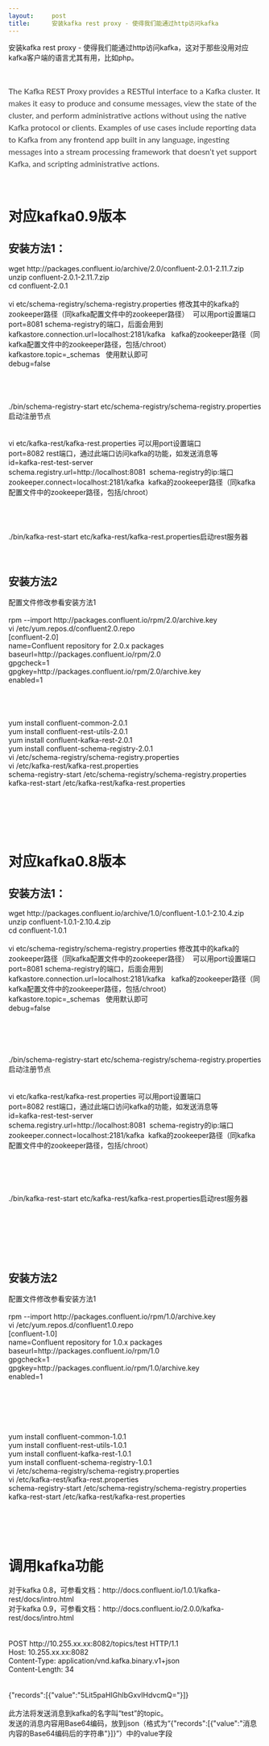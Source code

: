 ```yaml
---
layout:     post
title:      安装kafka rest proxy - 使得我们能通过http访问kafka
---
```

<div id="article_content" class="article_content clearfix csdn-tracking-statistics" data-pid="blog" data-mod="popu_307" data-dsm="post">
								            <link rel="stylesheet" href="https://csdnimg.cn/release/phoenix/template/css/ck_htmledit_views-f76675cdea.css">
						<div class="htmledit_views" id="content_views">
                
<p>安装kafka rest proxy - 使得我们能通过http访问kafka，这对于那些没用对应kafka客户端的语言尤其有用，比如php。</p>
<p><br></p>
<p><span style="color:rgb(64,64,64);font-family:Lato, 'proxima-nova', 'Helvetica Neue', Arial, sans-serif;font-size:16px;line-height:24px;background-color:rgb(252,252,252);">The Kafka REST Proxy provides a RESTful interface to a Kafka cluster. It makes it easy
 to produce and consume messages, view the state of the cluster, and perform administrative actions without using the native Kafka protocol or clients. Examples of use cases include reporting data to Kafka from any frontend app built in any language, ingesting
 messages into a stream processing framework that doesn’t yet support Kafka, and scripting administrative actions.</span><br></p>
<p><br></p>
<h1>对应kafka0.9版本</h1>
<h2>安装方法1：</h2>
<div>wget http://packages.confluent.io/archive/2.0/confluent-2.0.1-2.11.7.zip<br></div>
<div>unzip confluent-2.0.1-2.11.7.zip<br>
cd confluent-2.0.1<br></div>
<div><br></div>
<div>vi etc/schema-registry/schema-registry.properties 修改其中的kafka的zookeeper路径（同kafka配置文件中的zookeeper路径）  可以用port设置端口</div>
<div><span></span>port=8081 schema-registry的端口，后面会用到<br><span></span>kafkastore.connection.url=localhost:2181/kafka   kafka的zookeeper路径（同kafka配置文件中的zookeeper路径，包括/chroot）<br><span></span>kafkastore.topic=_schemas   使用默认即可<br><span></span>debug=false<br></div>
<div><br></div>
<div><br></div>
<div><br></div>
<div><br>
./bin/schema-registry-start etc/schema-registry/schema-registry.properties<span></span>启动注册节点<br><br><br>
vi etc/kafka-rest/kafka-rest.properties 可以用port设置端口</div>
<div><span></span>port=8082 rest端口，通过此端口访问kafka的功能，如发送消息等<br></div>
<div><span></span>id=kafka-rest-test-server<br><span></span>schema.registry.url=http://localhost:8081<span></span>  schema-registry的ip:端口<br><span></span>zookeeper.connect=localhost:2181/kafka<span></span>  kafka的zookeeper路径（同kafka配置文件中的zookeeper路径，包括/chroot）</div>
<div><br></div>
<div><br></div>
<div><br></div>
<div><br>
./bin/kafka-rest-start etc/kafka-rest/kafka-rest.properties<span></span>启动rest服务器<br></div>
<div><br></div>
<div><br></div>
<h2>安装方法2</h2>
<div>配置文件修改参看安装方法1</div>
<div><br></div>
<div>rpm --import http://packages.confluent.io/rpm/2.0/archive.key<br>
vi /etc/yum.repos.d/confluent2.0.repo</div>
<div><span>[confluent-2.0]<br><span></span>name=Confluent repository for 2.0.x packages<br><span></span>baseurl=http://packages.confluent.io/rpm/2.0<br><span></span>gpgcheck=1<br><span></span>gpgkey=http://packages.confluent.io/rpm/2.0/archive.key<br><span></span>enabled=1</span></div>
<div><span><br></span></div>
<div><span><br></span></div>
<div><span><br></span></div>
<div><span><br></span>yum install confluent-common-2.0.1<br>
yum install confluent-rest-utils-2.0.1<br>
yum install confluent-kafka-rest-2.0.1<br>
yum install confluent-schema-registry-2.0.1</div>
<div>vi /etc/schema-registry/schema-registry.properties</div>
<div>vi /etc/kafka-rest/kafka-rest.properties<br>
schema-registry-start /etc/schema-registry/schema-registry.properties<br>
kafka-rest-start /etc/kafka-rest/kafka-rest.properties<br></div>
<div><br></div>
<div><br></div>
<div><br></div>
<div><br></div>
<div><br></div>
<div>
<h1>对应kafka0.8版本</h1>
<h2>安装方法1：</h2>
<div>wget http://packages.confluent.io/archive/1.0/confluent-1.0.1-2.10.4.zip<br></div>
<div>unzip confluent-1.0.1-2.10.4.zip<br>
cd confluent-1.0.1<br></div>
<div><br></div>
<div>vi etc/schema-registry/schema-registry.properties 修改其中的kafka的zookeeper路径（同kafka配置文件中的zookeeper路径）  可以用port设置端口</div>
<div><span></span>port=8081 schema-registry的端口，后面会用到<br><span></span>kafkastore.connection.url=localhost:2181/kafka   kafka的zookeeper路径（同kafka配置文件中的zookeeper路径，包括/chroot）<br><span></span>kafkastore.topic=_schemas   使用默认即可<br><span></span>debug=false<br></div>
<div><br></div>
<div><br></div>
<div><br></div>
<div><br></div>
<div><br>
./bin/schema-registry-start etc/schema-registry/schema-registry.properties<span></span>启动注册节点<br><br><br>
vi etc/kafka-rest/kafka-rest.properties 可以用port设置端口</div>
<div><span></span>port=8082 rest端口，通过此端口访问kafka的功能，如发送消息等<br></div>
<div><span></span>id=kafka-rest-test-server<br><span></span>schema.registry.url=http://localhost:8081<span></span>  schema-registry的ip:端口<br><span></span>zookeeper.connect=localhost:2181/kafka<span></span>  kafka的zookeeper路径（同kafka配置文件中的zookeeper路径，包括/chroot）</div>
<div><br></div>
<div><br></div>
<div><br></div>
<div><br></div>
<div><br>
./bin/kafka-rest-start etc/kafka-rest/kafka-rest.properties<span></span>启动rest服务器<br></div>
<div><br></div>
<div><br></div>
<div><br></div>
<div><br></div>
<div><br></div>
<div><br></div>
<h2>安装方法2</h2>
<div>配置文件修改参看安装方法1</div>
<div><br></div>
<div>rpm --import http://packages.confluent.io/rpm/1.0/archive.key<br>
vi /etc/yum.repos.d/confluent1.0.repo</div>
<div><span><span></span>[confluent-1.0]<br><span></span>name=Confluent repository for 1.0.x packages<br><span></span>baseurl=http://packages.confluent.io/rpm/1.0<br><span></span>gpgcheck=1<br><span></span>gpgkey=http://packages.confluent.io/rpm/1.0/archive.key<br><span></span>enabled=1</span></div>
<div><span><br></span></div>
<div><span><br></span></div>
<div><span><br></span></div>
<div><span><br></span></div>
<div><span><br></span></div>
<div><span><br></span>yum install confluent-common-1.0.1<br>
yum install confluent-rest-utils-1.0.1<br>
yum install confluent-kafka-rest-1.0.1<br>
yum install confluent-schema-registry-1.0.1</div>
<div>vi /etc/schema-registry/schema-registry.properties</div>
<div>vi /etc/kafka-rest/kafka-rest.properties<br>
schema-registry-start /etc/schema-registry/schema-registry.properties<br>
kafka-rest-start /etc/kafka-rest/kafka-rest.properties<br></div>
<div><br></div>
<br></div>
<div><br></div>
<div><br></div>
<h1>调用kafka功能</h1>
<div>对于kafka 0.8，可参看文档：http://docs.confluent.io/1.0.1/kafka-rest/docs/intro.html</div>
<div>对于kafka 0.9，可参看文档：http://docs.confluent.io/2.0.0/kafka-rest/docs/intro.html<br></div>
<div><br></div>
<div><br></div>
<div>POST http://10.255.xx.xx:8082/topics/test HTTP/1.1<br>
Host: 10.255.xx.xx:8082<br>
Content-Type: application/vnd.kafka.binary.v1+json<br>
Content-Length: 34<br><br><br>
{"records":[{"value":"5Lit5paHIGhlbGxvIHdvcmQ="}]}<br></div>
<div><br></div>
<div>此方法将发送消息到kafka的名字叫“test”的topic。</div>
<div>发送的消息内容用Base64编码，放到json（格式为“{"records":[{"value":"消息内容的Base64编码后的字符串"}]}”）中的value字段</div>
<div><br></div>
<div><br></div>
<div><br></div>
<div><br></div>
<div><br></div>
<div><br></div>
            </div>
                </div>